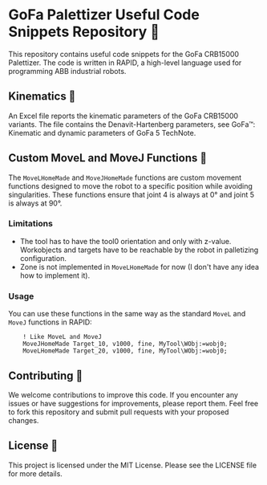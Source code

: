 # GoFa Palettizer Useful Code Snippets Repository 🤖

This repository contains useful code snippets for the GoFa CRB15000 Palettizer. The code is written in RAPID, a high-level language used for programming ABB industrial robots.

## Kinematics 🦕

An Excel file reports the kinematic parameters of the GoFa CRB15000 variants. The file contains the Denavit-Hartenberg parameters, see GoFa™: Kinematic and dynamic parameters
of GoFa 5 TechNote.

## Custom MoveL and MoveJ Functions 🤖

The `MoveLHomeMade` and `MoveJHomeMade` functions are custom movement functions designed to move the robot to a specific position while avoiding singularities. These functions ensure that joint 4 is always at 0° and joint 5 is always at 90°. 

### Limitations 

 - The tool has to have the tool0 orientation and only with z-value. Workobjects and targets have to be reachable by the robot in palletizing configuration.
 - Zone is not implemented in `MoveLHomeMade` for now (I don't have any idea how to implement it).

### Usage 

You can use these functions in the same way as the standard `MoveL` and `MoveJ` functions in RAPID:

```RAPID
    ! Like MoveL and MoveJ
    MoveJHomeMade Target_10, v1000, fine, MyTool\WObj:=wobj0;
    MoveLHomeMade Target_20, v1000, fine, MyTool\WObj:=wobj0;
```

## Contributing 🚀
We welcome contributions to improve this code. If you encounter any issues or have suggestions for improvements, please report them. Feel free to fork this repository and submit pull requests with your proposed changes.

## License 📝
This project is licensed under the MIT License. Please see the LICENSE file for more details.